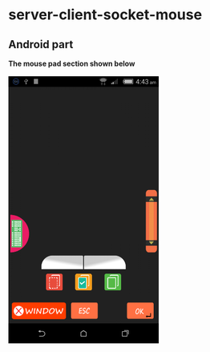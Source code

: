 # server-client-socket-mouse


## Android part
<b>The mouse pad section shown below</b><br/></br>
<img style="hight:100px;width:300px" 
src='https://github.com/Mehedee-Hassan/server-client-socket-mouse/blob/711b4a13f2c763005e39cc609e3175b35d389731/screenshot/New%20folder/Screenshot_2016-11-30-04-43-17.png'></img>
